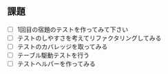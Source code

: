 ## 課題

- [ ] 1回目の宿題のテストを作ってみて下さい
- [ ] テストのしやすさを考えてリファクタリングしてみる
- [ ] テストのカバレッジを取ってみる
- [ ] テーブル駆動テストを行う
- [ ] テストヘルパーを作ってみる
